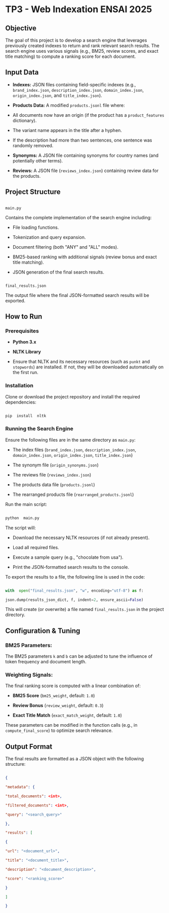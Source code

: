 
# TP3 - Web Indexation ENSAI 2025

  

## Objective

The goal of this project is to develop a search engine that leverages previously created indexes to return and rank relevant search results. The search engine uses various signals (e.g., BM25, review scores, and exact title matching) to compute a ranking score for each document.

  

## Input Data

  

-  **Indexes:** JSON files containing field-specific indexes (e.g., `brand_index.json`, `description_index.json`, `domain_index.json`, `origin_index.json`, and `title_index.json`).

-  **Products Data:** A modified `products.jsonl` file where:

- All documents now have an origin (if the product has a `product_features` dictionary).

- The variant name appears in the title after a hyphen.

- If the description had more than two sentences, one sentence was randomly removed.

-  **Synonyms:** A JSON file containing synonyms for country names (and potentially other terms).

-  **Reviews:** A JSON file (`reviews_index.json`) containing review data for the products.

  

## Project Structure

  

```

main.py

```

Contains the complete implementation of the search engine including:

- File loading functions.

- Tokenization and query expansion.

- Document filtering (both "ANY" and "ALL" modes).

- BM25-based ranking with additional signals (review bonus and exact title matching).

- JSON generation of the final search results.


```

final_results.json

```

The output file where the final JSON-formatted search results will be exported.

  

## How to Run

  

### Prerequisites

-  **Python 3.x**

-  **NLTK Library**

- Ensure that NLTK and its necessary resources (such as `punkt` and `stopwords`) are installed. If not, they will be downloaded automatically on the first run.

  

### Installation

  

Clone or download the project repository and install the required dependencies:

  

```sh

pip  install  nltk

```

  

### Running the Search Engine

  

Ensure the following files are in the same directory as `main.py`:

  

- The index files (`brand_index.json`, `description_index.json`, `domain_index.json`, `origin_index.json`, `title_index.json`)

- The synonym file (`origin_synonyms.json`)

- The reviews file (`reviews_index.json`)

- The products data file (`products.jsonl`)

- The rearranged products file (`rearranged_products.jsonl`)

  

Run the main script:

  

```sh

python  main.py

```

  

The script will:

- Download the necessary NLTK resources (if not already present).

- Load all required files.

- Execute a sample query (e.g., "chocolate from usa").

- Print the JSON-formatted search results to the console.

  

To export the results to a file, the following line is used in the code:

  

```python

with  open("final_results.json", "w", encoding="utf-8") as f:

json.dump(results_json_dict, f, indent=2, ensure_ascii=False)

```

  

This will create (or overwrite) a file named `final_results.json` in the project directory.

  

## Configuration & Tuning

  

### BM25 Parameters:

The BM25 parameters `k` and `b` can be adjusted to tune the influence of token frequency and document length.

  

### Weighting Signals:

The final ranking score is computed with a linear combination of:

-  **BM25 Score** (`bm25_weight`, default: `1.0`)

-  **Review Bonus** (`review_weight`, default: `0.3`)

-  **Exact Title Match** (`exact_match_weight`, default: `1.0`)

  

These parameters can be modified in the function calls (e.g., in `compute_final_score`) to optimize search relevance.

  

## Output Format

  

The final results are formatted as a JSON object with the following structure:

  

```json

{

"metadata": {

"total_documents": <int>,

"filtered_documents": <int>,

"query": "<search_query>"

},

"results": [

{

"url": "<document_url>",

"title": "<document_title>",

"description": "<document_description>",

"score": "<ranking_score>"

}

]

}
